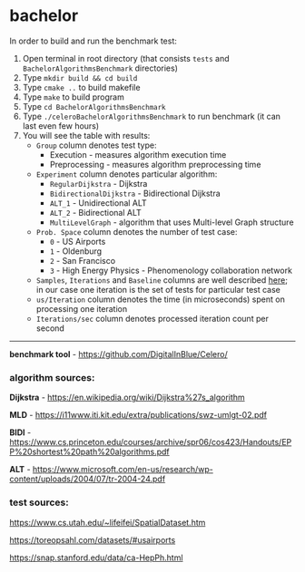 # bachelor
In order to build and run the benchmark test:
1. Open terminal in root directory (that consists `tests` and `BachelorAlgorithmsBenchmark` directories)
2. Type `mkdir build && cd build`
3. Type `cmake ..` to build makefile
4. Type `make` to build program
5. Type `cd BachelorAlgorithmsBenchmark`
6. Type `./celeroBachelorAlgorithmsBenchmark` to run benchmark (it can last even few hours)
7. You will see the table with results:
    - `Group` column denotes test type:
        - Execution - measures algorithm execution time
        - Preprocessing - measures algorithm preprocessing time
    - `Experiment` column denotes particular algorithm:
        - `RegularDijkstra` - Dijkstra
        - `BidirectionalDijkstra` - Bidirectional Dijkstra
        - `ALT_1` - Unidirectional ALT
        - `ALT_2` - Bidirectional ALT
        - `MultiLevelGraph` - algorithm that uses Multi-level Graph structure
    - `Prob. Space` column denotes the number of test case:
        - `0` - US Airports
        - `1` - Oldenburg
        - `2` - San Francisco
        - `3` - High Energy Physics - Phenomenology collaboration network
    - `Samples`, `Iterations` and `Baseline` columns are well described [here](https://github.com/DigitalInBlue/Celero/#using-the-code); in our case one iteration is the set of tests for particular test case
    - `us/Iteration` column denotes the time (in microseconds) spent on processing one iteration
    - `Iterations/sec` column denotes processed iteration count per second


---

**benchmark tool** - https://github.com/DigitalInBlue/Celero/

### algorithm sources:
**Dijkstra** - https://en.wikipedia.org/wiki/Dijkstra%27s_algorithm

**MLD** - https://i11www.iti.kit.edu/extra/publications/swz-umlgt-02.pdf

**BIDI** - https://www.cs.princeton.edu/courses/archive/spr06/cos423/Handouts/EPP%20shortest%20path%20algorithms.pdf

**ALT** - https://www.microsoft.com/en-us/research/wp-content/uploads/2004/07/tr-2004-24.pdf

### test sources:
https://www.cs.utah.edu/~lifeifei/SpatialDataset.htm

https://toreopsahl.com/datasets/#usairports

https://snap.stanford.edu/data/ca-HepPh.html
